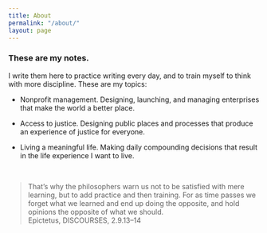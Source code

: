 ```yaml
---
title: About
permalink: "/about/"
layout: page
---
```


### These are my notes.

I write them here to practice writing every day, and to train myself to think with more discipline. 
These are my topics: 

- Nonprofit management. Designing, launching, and managing enterprises that make the world a better place.
  
- Access to justice. Designing public places and processes that produce an experience of justice for everyone.
  
- Living a meaningful life. Making daily compounding decisions that result in the life experience I want to live.

<br>

> That’s why the philosophers warn us not to be satisfied with mere learning, but to add practice and then training. For as time passes we forget what we learned and end up doing the opposite, and hold opinions the opposite of what we should.   
> Epictetus, DISCOURSES, 2.9.13–14
